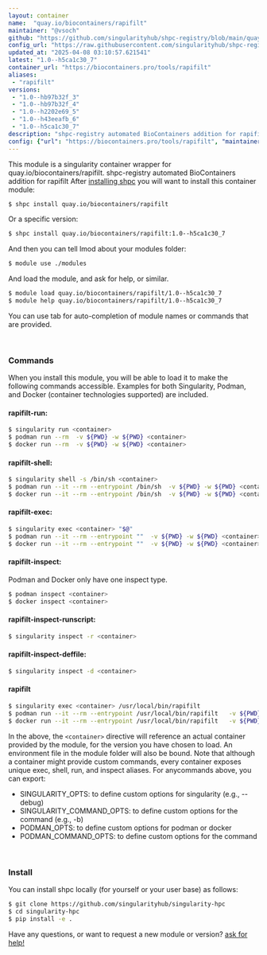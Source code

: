 ```yaml
---
layout: container
name:  "quay.io/biocontainers/rapifilt"
maintainer: "@vsoch"
github: "https://github.com/singularityhub/shpc-registry/blob/main/quay.io/biocontainers/rapifilt/container.yaml"
config_url: "https://raw.githubusercontent.com/singularityhub/shpc-registry/main/quay.io/biocontainers/rapifilt/container.yaml"
updated_at: "2025-04-08 03:10:57.621541"
latest: "1.0--h5ca1c30_7"
container_url: "https://biocontainers.pro/tools/rapifilt"
aliases:
 - "rapifilt"
versions:
 - "1.0--hb97b32f_3"
 - "1.0--hb97b32f_4"
 - "1.0--h2202e69_5"
 - "1.0--h43eeafb_6"
 - "1.0--h5ca1c30_7"
description: "shpc-registry automated BioContainers addition for rapifilt"
config: {"url": "https://biocontainers.pro/tools/rapifilt", "maintainer": "@vsoch", "description": "shpc-registry automated BioContainers addition for rapifilt", "latest": {"1.0--h5ca1c30_7": "sha256:3bd9199e7c9e2ebdd894fa9c8a65e183b591f39a91851d07acb188173d132bf8"}, "tags": {"1.0--hb97b32f_3": "sha256:6d51fddf2e855204a838fbac981dd5320e61ca1d96cf3ef0a50eba97db21541b", "1.0--hb97b32f_4": "sha256:1dce6346ddccf78dc916397722e3cfa3aa88b9562cb28e2faf3b832b730a17e0", "1.0--h2202e69_5": "sha256:0394a95ff52ccf492b788244be4d88500e669bb5aac544c00c50714617eb7dc4", "1.0--h43eeafb_6": "sha256:56bbbe02e4baff36c35b9a35aaf3db2f53417b86dd0331934fa9fcc068da72bc", "1.0--h5ca1c30_7": "sha256:3bd9199e7c9e2ebdd894fa9c8a65e183b591f39a91851d07acb188173d132bf8"}, "docker": "quay.io/biocontainers/rapifilt", "aliases": {"rapifilt": "/usr/local/bin/rapifilt"}}
---
```


This module is a singularity container wrapper for quay.io/biocontainers/rapifilt.
shpc-registry automated BioContainers addition for rapifilt
After [installing shpc](#install) you will want to install this container module:


```bash
$ shpc install quay.io/biocontainers/rapifilt
```

Or a specific version:

```bash
$ shpc install quay.io/biocontainers/rapifilt:1.0--h5ca1c30_7
```

And then you can tell lmod about your modules folder:

```bash
$ module use ./modules
```

And load the module, and ask for help, or similar.

```bash
$ module load quay.io/biocontainers/rapifilt/1.0--h5ca1c30_7
$ module help quay.io/biocontainers/rapifilt/1.0--h5ca1c30_7
```

You can use tab for auto-completion of module names or commands that are provided.

<br>

### Commands

When you install this module, you will be able to load it to make the following commands accessible.
Examples for both Singularity, Podman, and Docker (container technologies supported) are included.

#### rapifilt-run:

```bash
$ singularity run <container>
$ podman run --rm  -v ${PWD} -w ${PWD} <container>
$ docker run --rm  -v ${PWD} -w ${PWD} <container>
```

#### rapifilt-shell:

```bash
$ singularity shell -s /bin/sh <container>
$ podman run --it --rm --entrypoint /bin/sh  -v ${PWD} -w ${PWD} <container>
$ docker run --it --rm --entrypoint /bin/sh  -v ${PWD} -w ${PWD} <container>
```

#### rapifilt-exec:

```bash
$ singularity exec <container> "$@"
$ podman run --it --rm --entrypoint ""  -v ${PWD} -w ${PWD} <container> "$@"
$ docker run --it --rm --entrypoint ""  -v ${PWD} -w ${PWD} <container> "$@"
```

#### rapifilt-inspect:

Podman and Docker only have one inspect type.

```bash
$ podman inspect <container>
$ docker inspect <container>
```

#### rapifilt-inspect-runscript:

```bash
$ singularity inspect -r <container>
```

#### rapifilt-inspect-deffile:

```bash
$ singularity inspect -d <container>
```


#### rapifilt

```bash
$ singularity exec <container> /usr/local/bin/rapifilt
$ podman run --it --rm --entrypoint /usr/local/bin/rapifilt   -v ${PWD} -w ${PWD} <container> -c " $@"
$ docker run --it --rm --entrypoint /usr/local/bin/rapifilt   -v ${PWD} -w ${PWD} <container> -c " $@"
```



In the above, the `<container>` directive will reference an actual container provided
by the module, for the version you have chosen to load. An environment file in the
module folder will also be bound. Note that although a container
might provide custom commands, every container exposes unique exec, shell, run, and
inspect aliases. For anycommands above, you can export:

 - SINGULARITY_OPTS: to define custom options for singularity (e.g., --debug)
 - SINGULARITY_COMMAND_OPTS: to define custom options for the command (e.g., -b)
 - PODMAN_OPTS: to define custom options for podman or docker
 - PODMAN_COMMAND_OPTS: to define custom options for the command

<br>

### Install

You can install shpc locally (for yourself or your user base) as follows:

```bash
$ git clone https://github.com/singularityhub/singularity-hpc
$ cd singularity-hpc
$ pip install -e .
```

Have any questions, or want to request a new module or version? [ask for help!](https://github.com/singularityhub/singularity-hpc/issues)